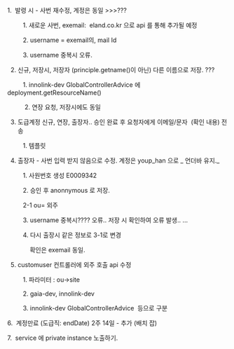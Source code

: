 1.  발령 시 - 사번 재수정, 계정은 동일 >>>???

         1. 새로운 사번, exemail:  eland.co.kr 으로 api 를 통해 추가될 예정

         2. username = exemail의, mail Id

         3. username 중복시 오류.

2. 신규, 저장시, 저장자 (principle.getname()이 아닌) 다른 이름으로 저장. ???

         1. innolink-dev GlobalControllerAdvice 에 deployment.getResourceName()

          2. 연장 요청, 저장시에도 동일

3. 도급계정 신규, 연장, 출장자.. 승인 완료 후 요청자에게 이메일/문자  (확인 내용) 전송

         1. 템플릿

4. 출장자 - 사번 입력 받지 않음으로 수정. 계정은 youp_han 으로 _ 언더바 유지._

         1. 사원번호 생성 E0009342

         2. 승인 후 anonnymous 로 저장.

         2-1 ou= 외주

         3. username 중복시???? 오류.. 저장 시 확인하여 오류 발생.. ...

         4. 다시 출장시 같은 정보로 3-1로 변경

             확인은 exemail 동일.

5. customuser 컨트롤러에 외주 호출 api 수정

         1. 파라미터 : ou->site

         2. gaia-dev, innolink-dev

         3. innolink-dev GlobalControllerAdvice  등으로 구분

6.  계정만료 (도급직: endDate) 2주 14일 - 추가 (배치 잡)

7.  service 에 private instance 노출하기.